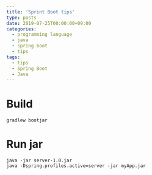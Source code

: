 ```yaml
---
title: 'Sprint Boot tips'
type: posts
date: 2019-07-25T00:00:00+09:00
categories: 
  - programming language
  - java
  - spring boot
  - tips
tags: 
  - tips
  - Spring Boot
  - Java
---
```


# Build

    gradlew bootjar
    
# Run jar
    
    java -jar server-1.0.jar
    java -Dspring.profiles.active=server -jar myApp.jar

